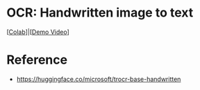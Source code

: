 # OCR: Handwritten image to text
[[Colab]()]|[[Demo Video]()]

# Reference
- https://huggingface.co/microsoft/trocr-base-handwritten